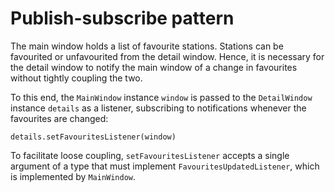 # Publish-subscribe pattern
The main window holds a list of favourite stations.
Stations can be favourited or unfavourited from the detail window.
Hence, it is necessary for the detail window to notify the main 
window of a change in favourites without tightly coupling the two.

To this end, the `MainWindow` instance `window` is passed to the 
`DetailWindow` instance `details` as a listener, subscribing to 
notifications whenever the favourites are changed:

    details.setFavouritesListener(window)

To facilitate loose coupling, `setFavouritesListener` accepts a single 
argument of a type that must implement `FavouritesUpdatedListener`,
which is implemented by `MainWindow`. 
 


